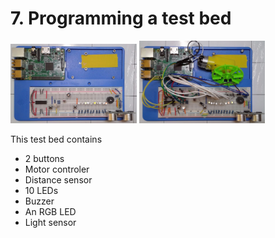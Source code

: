 # 7. Programming a test bed


<img src="2021-07-14-085053.jpg" width="40%" height="40%"> <img src="2021-07-14-085129.jpg" width="40%" height="40%"> 


This test bed contains
- 2 buttons
- Motor controler
- Distance sensor
- 10 LEDs
- Buzzer
- An RGB LED
- Light sensor

